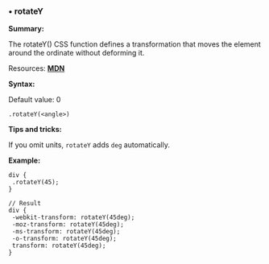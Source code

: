 ### <a name="rotateY"></a> &#8226; rotateY
**Summary:**

The rotateY() CSS function defines a transformation that moves the element around the ordinate without deforming it.

Resources: **[MDN](https://developer.mozilla.org/en-US/docs/Web/CSS/transform#rotateY)**

**Syntax:**

Default value: 0

    .rotateY(<angle>)

**Tips and tricks:**

  If you omit units, `rotateY` adds `deg` automatically.  
  
**Example:**

    div {
     .rotateY(45);
    }
    
    // Result
    div {
     -webkit-transform: rotateY(45deg);
     -moz-transform: rotateY(45deg);
     -ms-transform: rotateY(45deg);
     -o-transform: rotateY(45deg);
     transform: rotateY(45deg);
    }

